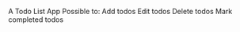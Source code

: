A Todo List App
Possible to: 
    Add todos
    Edit todos
    Delete todos
    Mark completed todos
